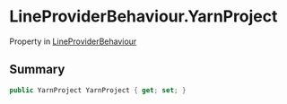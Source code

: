 # LineProviderBehaviour.YarnProject

Property in [LineProviderBehaviour](/docs/api/csharp/yarn.unity.lineproviderbehaviour.md)

## Summary



```csharp
public YarnProject YarnProject { get; set; }
```

